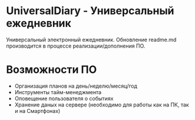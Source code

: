 # UniversalDiary - Универсальный ежедневник
Универсальный электронный ежедневник. Обновление readme.md производится в процессе реализации/дополнения ПО.
# Возможности ПО
+ Организация планов на день/неделю/месяц/год
+ Инструменты тайм-менеджмента
+ Оповещение пользователя о событиях
+ Хранение даных на сервере (необходимо для работы как на ПК, так и на Смартфонах)
